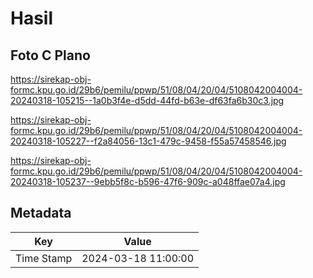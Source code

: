 # Hasil

## Foto C Plano

https://sirekap-obj-formc.kpu.go.id/29b6/pemilu/ppwp/51/08/04/20/04/5108042004004-20240318-105215--1a0b3f4e-d5dd-44fd-b63e-df63fa6b30c3.jpg

https://sirekap-obj-formc.kpu.go.id/29b6/pemilu/ppwp/51/08/04/20/04/5108042004004-20240318-105227--f2a84056-13c1-479c-9458-f55a57458546.jpg

https://sirekap-obj-formc.kpu.go.id/29b6/pemilu/ppwp/51/08/04/20/04/5108042004004-20240318-105237--9ebb5f8c-b596-47f6-909c-a048ffae07a4.jpg


## Metadata

| Key        | Value               |
| ---------- | ------------------- |
| Time Stamp | 2024-03-18 11:00:00 |



